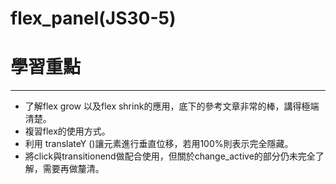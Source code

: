 # flex_panel(JS30-5)

# 學習重點
***
+ 了解flex grow 以及flex shrink的應用，底下的參考文章非常的棒，講得極端清楚。
+ 複習flex的使用方式。
+ 利用 translateY ()讓元素進行垂直位移，若用100%則表示完全隱藏。
+ 將click與transitionend做配合使用，但關於change_active的部分仍未完全了解，需要再做釐清。
